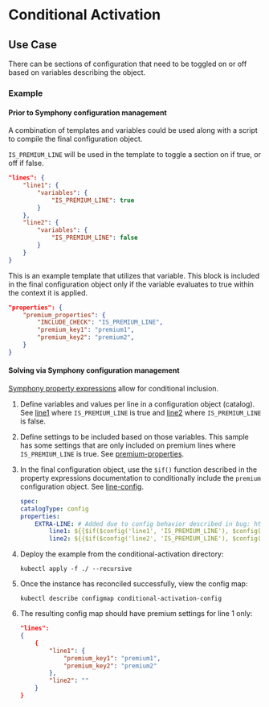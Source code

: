 # Conditional Activation

## Use Case

There can be sections of configuration that need to be toggled on or off based on variables describing the object.  

### Example

#### Prior to Symphony configuration management

A combination of templates and variables could be used along with a script to compile the final configuration object.

`IS_PREMIUM_LINE` will be used in the template to toggle a section on if true, or off if false.

```json
"lines": {
    "line1": {
        "variables": {
            "IS_PREMIUM_LINE": true
        }
    },
    "line2": {
        "variables": {
            "IS_PREMIUM_LINE": false
        }
    }
}
```

This is an example template that utilizes that variable.  This block is included in the final configuration object only if the variable evaluates to true within the context it is applied.

```json
"properties": {
    "premium_properties": {
        "INCLUDE_CHECK": "IS_PREMIUM_LINE",
        "premium_key1": "premium1",
        "premium_key2": "premium2",
    }
}
```

#### Solving via Symphony configuration management

[Symphony property expressions](../../../symphony-book/concepts/unified-object-model/property-expressions.md#functions) allow for conditional inclusion.  

1. Define variables and values per line in a configuration object (catalog).  See [line1](./catalogs/line1.yml) where `IS_PREMIUM_LINE` is true and [line2](./catalogs/line2.yml) where `IS_PREMIUM_LINE` is false.  
1. Define settings to be included based on those variables.  This sample has some settings that are only included on premium lines where `IS_PREMIUM_LINE` is true.  See [premium-properties](./catalogs/premium-properties.yml).
1. In the final configuration object, use the `$if()` function described in the property expressions documentation to conditionally include the `premium` configuration object.  See [line-config](./catalogs/line-config.yml).

    ```yml
    spec:
    catalogType: config
    properties:
        EXTRA-LINE: # Added due to config behavior described in bug: https://github.com/eclipse-symphony/symphony/issues/202
            line1: ${{$if($config('line1', 'IS_PREMIUM_LINE'), $config('premium',''), '')}}
            line2: ${{$if($config('line2', 'IS_PREMIUM_LINE'), $config('premium',''), '')}}
    ```

1. Deploy the example from the conditional-activation directory:

    `kubectl apply -f ./ --recursive`
1. Once the instance has reconciled successfully, view the config map:

    `kubectl describe configmap conditional-activation-config`
1. The resulting config map should have premium settings for line 1 only:

    ```json
    "lines":
    {
        {
            "line1": {
                "premium_key1": "premium1",
                "premium_key2": "premium2"
            },
            "line2": ""
        }
    }
    ```
